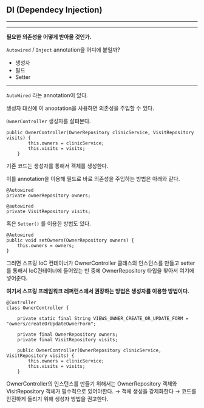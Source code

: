 ## DI (Dependecy Injection)

---

---

**필요한 의존성을 어떻게 받아올 것인가.**

`Autowired` / `Inject` annotation을 어디에 붙일까?

- 생성자
- 필드
- Setter

---

`AutoWired` 라는 annotation이 있다.

생성자 대신에 이 anootation을 사용하면 의존성을 주입할 수 있다.

`OwnerController` 생성자를 살펴본다.

    public OwnerController(OwnerRepository clinicService, VisitRepository visits) {
    		this.owners = clinicService;
    		this.visits = visits;
    	}

기존 코드는 생성자를 통해서 객체를 생성한다.

이를 annotation을 이용해 필드로 바로 의존성을 주입하는 방법은 아래와 같다.

    @Autowired
    private ownerRepository owners;
    
    @autowired
    private VisitRepository visits;

혹은 `Setter()` 를 이용한 방법도 있다.

    @Autowired
    public void setOwners(OwnerRepository owners) {
    	this.owners = owners;
    }

그러면 스프링 IoC 컨테이너가 OwnerController 클래스의 인스턴스를 만들고 setter를 통해서 IoC컨테이너에 들어있는 빈 중에 OwnerRepository 타입을 찾아서 여기에 넣어준다.

**여기서 스프링 프레임워크 레퍼런스에서 권장하는 방법은 생성자를 이용한 방법이다.**

 

    @Controller
    class OwnerController {
    
    	private static final String VIEWS_OWNER_CREATE_OR_UPDATE_FORM = "owners/createOrUpdateOwnerForm";
    
    	private final OwnerRepository owners;
    	private final VisitRepository visits;
    
    	public OwnerController(OwnerRepository clinicService, VisitRepository visits) {
    		this.owners = clinicService;
    		this.visits = visits;
    	}

OwnerController의 인스턴스를 만들기 위해서는 OwnerRepository 객체와 VisitRepository 객체가 필수적으로 있어야한다. → 객체 생성을 강제화한다 → 코드를 안전하게 돌리기 위해 생성자 방법을 권고한다.
